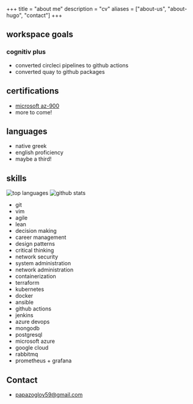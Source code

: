 +++
title = "about me"
description = "cv"
aliases = ["about-us", "about-hugo", "contact"]
+++

## workspace goals

### cognitiv plus
- converted circleci pipelines to github actions 
- converted quay to github packages


## certifications

- [microsoft az-900](https://www.credly.com/badges/abbee602-3da3-4745-975d-2bec80fe12ed/public_url)
- more to come!


## languages
- native greek
- english proficiency
- maybe a third!

## skills

![top languages](https://github-readme-stats.vercel.app/api/top-langs/?username=mario-pz&theme=tokyonight)
![github stats](https://github-readme-stats.vercel.app/api?username=mario-pz&show_icons=true&theme=tokyonight)

- git
- vim
- agile
- lean
- decision making
- career management
- design patterns
- critical thinking
- network security
- system administration
- network administration
- containerization
- terraform
- kubernetes
- docker
- ansible
- github actions
- jenkins
- azure devops
- mongodb
- postgresql
- microsoft azure
- google cloud
- rabbitmq
- prometheus + grafana

## Contact  
- <papazogloy59@gmail.com>
